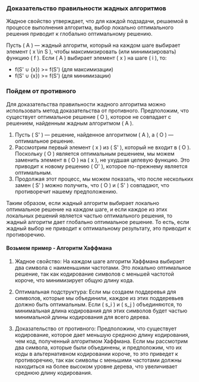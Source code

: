### Доказательство правильности жадных алгоритмов

Жадное свойство утверждает, что для каждой подзадачи, решаемой в процессе выполнения алгоритма, выбор локально оптимального решения приводит к глобально оптимальному решению.

Пусть \( A \) — жадный алгоритм, который на каждом шаге выбирает элемент \( x \in S \), чтобы максимизировать (или минимизировать) функцию \( f \). Если \( A \) выбирает элемент \( x \) на шаге \( i \), то:

- f(S' ∪ {x\}) >= f(S') (для максимизации)
- f(S' ∪ {x\}) >= f(S') (для минимизации)


### Пойдем от противного

Для доказательства правильности жадного алгоритма можно использовать метод доказательства от противного. Предположим, что существует оптимальное решение \( O \), которое не совпадает с решением, найденным жадным алгоритмом \( A \).

1. Пусть \( S' \) — решение, найденное алгоритмом \( A \), а \( O \) — оптимальное решение.
2. Рассмотрим первый элемент \( x \) из \( S' \), который не входит в \( O \). Поскольку \( O \) является оптимальным решением, мы можем заменить элемент в \( O \) на \( x \), не ухудшая целевую функцию. Это приводит к новому решению \( O' \), которое по-прежнему является оптимальным.
3. Продолжая этот процесс, мы можем показать, что после нескольких замен \( S' \) можно получить, что \( O \) и \( S' \) совпадают, что противоречит нашему предположению.

Таким образом, если жадный алгоритм выбирает локально оптимальное решение на каждом шаге, и если каждое из этих локальных решений является частью оптимального решения, то жадный алгоритм дает глобально оптимальное решение.
То есть, если жадный выбор не приводит к оптимальному результату, это приводит к противоречию. 

#### Возьмем пример - Алгоритм Хаффмана

1. Жадное свойство: На каждом шаге алгоритм Хаффмана выбирает два символа с наименьшими частотами. Это локально оптимальное решение, так как кодирование символов с меньшей частотой короче, что минимизирует общую длину кода.

2. Оптимальная подструктура: Если мы создаем поддеревья для символов, которые мы объединили, каждое из этих поддеревьев должно быть оптимальным. Если \( s_i \) и \( s_j \) объединяются, то минимальная длина кодирования для этих символов будет частью минимальной длины кодирования для всего дерева.

3. Доказательство от противного: Предположим, что существует кодирование, которое дает меньшую среднюю длину кодирования, чем код, полученный алгоритмом Хаффмана. Если мы рассмотрим два символа, которые были объединены, и предположим, что их коды в альтернативном кодировании короче, то это приведет к противоречию, так как символы с меньшими частотами должны находиться на более высоком уровне дерева, что увеличивает среднюю длину кодирования.


